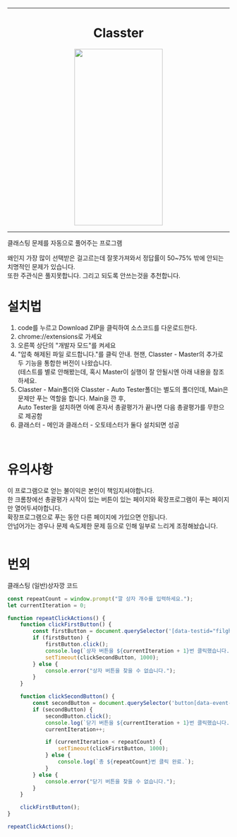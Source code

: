 <hr>
<div align="center">
  <h1>Classter</h1>
	<img src="https://github.com/Tetr5/Classter/assets/166596134/12635dcc-e581-4491-b9bf-4c4533235722"  width="200" height="400">
  <hr>
</div>
클래스팅 문제를 자동으로 풀어주는 프로그램

왜인지 가장 많이 선택받은 걸고르는데 잘못가져와서 정답률이 50~75% 밖에 안되는 치명적인 문제가 있습니다.<br>또한 주관식은 풀지못합니다. 그리고 되도록 안쓰는것을 추천합니다.<br>

# 설치법 <br>
1. code를 누르고 Download ZIP을 클릭하여 소스코드를 다운로드한다.
2. chrome://extensions로 가세요
3. 오른쪽 상단의 "개발자 모드"를 켜세요
4. "압축 해제된 파일 로드합니다."를 클릭
안내. 현잰, Classter - Master의 추가로 두 기능을 통합한 버전이 나왔습니다.<br>
(테스트를 별로 안해봤는데, 혹시 Master이 실행이 잘 안될시엔 아래 내용을 참조하세요.
5. Classter - Main폴더와 Classter - Auto Tester폴더는 별도의 폴더인데, Main은 문제만 푸는 역할을 합니다. Main을 깐 후,
<br>Auto Tester을 설치하면 아예 혼자서 총괄평가가 끝나면 다음 총괄평가를 무한으로 제공함
6. 클래스터 - 메인과 클래스터 - 오토테스터가 둘다 설치되면 성공
<br>

# 유의사항 <br>
이 프로그램으로 얻는 불이익은 본인이 책임지셔야합니다.<br>
한 크롬창에선 총괄평가 시작이 있는 버튼이 있는 페이지와 확장프로그램이 푸는 페이지만 열어두셔야합니다.<br>
확장프로그램으로 푸는 동안 다른 페이지에 가있으면 안됩니다.<br>
안넘어가는 경우나 문제 속도제한 문제 등으로 인해 일부로 느리게 조정해놨습니다.
<br>
<br>
# 번외 <br>
클래스팅 (일반)상자깡 코드
``` javascript
const repeatCount = window.prompt("깔 상자 개수를 입력하세요.");
let currentIteration = 0;

function repeatClickActions() {
    function clickFirstButton() {
        const firstButton = document.querySelector('[data-testid="filght-box-normal"][data-event-on="click"][data-event-name="FlightBoxClicked"][data-event-properties*="normal"]');
        if (firstButton) {
            firstButton.click();
            console.log(`상자 버튼을 ${currentIteration + 1}번 클릭했습니다.`);
            setTimeout(clickSecondButton, 1000);
        } else {
            console.error("상자 버튼을 찾을 수 없습니다.");
        }
    }

    function clickSecondButton() {
        const secondButton = document.querySelector('button[data-event-on="click"][data-event-name="CloseButtonClicked"][data-event-properties*="normal"]');
        if (secondButton) {
            secondButton.click();
            console.log(`닫기 버튼을 ${currentIteration + 1}번 클릭했습니다.`);
            currentIteration++;

            if (currentIteration < repeatCount) {
                setTimeout(clickFirstButton, 1000);
            } else {
                console.log(`총 ${repeatCount}번 클릭 완료.`);
            }
        } else {
            console.error("닫기 버튼을 찾을 수 없습니다.");
        }
    }

    clickFirstButton();
}

repeatClickActions();
```
